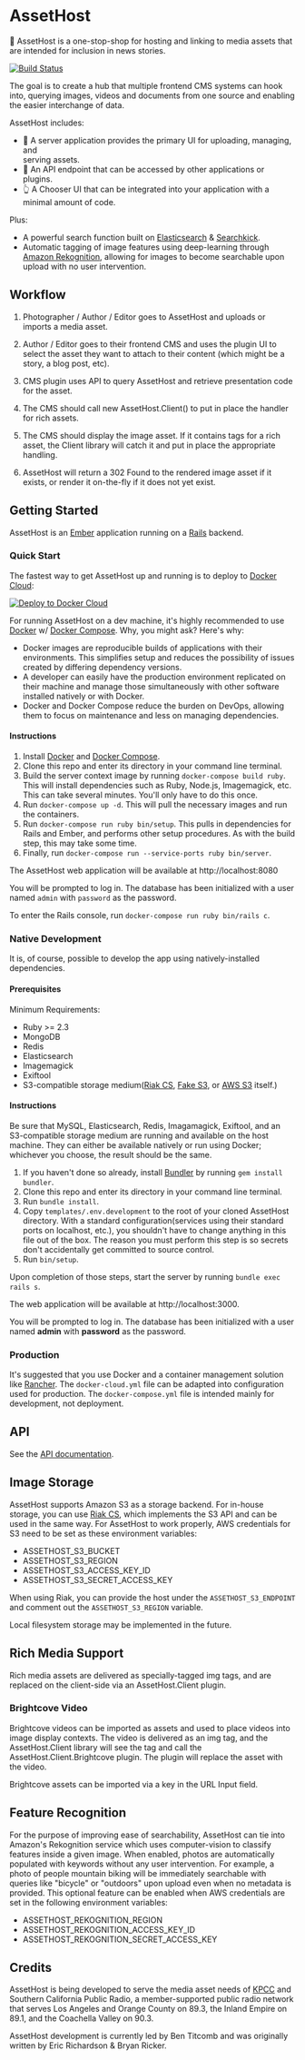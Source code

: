 AssetHost
=========

📸 AssetHost is a one-stop-shop for hosting and linking to media assets that are intended for inclusion in news stories.

[![Build Status](https://travis-ci.org/SCPR/AssetHost.png)](https://travis-ci.org/SCPR/AssetHost)

The goal is to create a hub that multiple frontend CMS systems can hook into, querying images, videos and documents from one source and enabling the easier interchange of data.

AssetHost includes:

- 💽 A server application provides the primary UI for uploading, managing, and  
serving assets.
- 🔌 An API endpoint that can be accessed by other applications or plugins.
- 👆 A Chooser UI that can be integrated into your application with a minimal amount of code.

Plus:

- A powerful search function built on [Elasticsearch](https://www.elastic.co/products/elasticsearch) & [Searchkick](https://github.com/ankane/searchkick).
- Automatic tagging of image features using deep-learning through [Amazon Rekognition](https://aws.amazon.com/rekognition/), allowing for images to become searchable upon upload with no user intervention.


## Workflow

1. Photographer / Author / Editor goes to AssetHost and uploads or imports a media asset.

2. Author / Editor goes to their frontend CMS and uses the plugin UI to select the asset they want to attach to their content (which might be a story, a blog post, etc).

3. CMS plugin uses API to query AssetHost and retrieve presentation code for the asset.  

4. The CMS should call new AssetHost.Client() to put in place the handler for rich assets.

4. The CMS should display the image asset.  If it contains tags for a rich asset, the Client library will catch it and put in place the appropriate handling.

5. AssetHost will return a 302 Found to the rendered image asset if it exists, or render it on-the-fly if it does not yet exist.


## Getting Started

AssetHost is an [Ember](https://emberjs.com/) application running on a [Rails](https://rubyonrails.org/) backend.

### Quick Start

The fastest way to get AssetHost up and running is to deploy to [Docker Cloud](https://cloud.docker.com):

[![Deploy to Docker Cloud](https://files.cloud.docker.com/images/deploy-to-dockercloud.svg)](https://cloud.docker.com/stack/deploy/?repo=https%3A%2F%2Fgithub.com%2Fscpr%2Fassethost)

For running AssetHost on a dev machine, it's highly recommended to use [Docker](https://www.docker.com/) w/ [Docker Compose](https://docs.docker.com/compose/).  Why, you might ask?  Here's why:

- Docker images are reproducible builds of applications with their environments.  This simplifies setup and reduces the possibility of issues created by differing dependency versions.
- A developer can easily have the production environment replicated on their machine and manage those simultaneously with other software installed natively or with Docker.
- Docker and Docker Compose reduce the burden on DevOps, allowing them to focus on maintenance and less on managing dependencies. 

#### Instructions

1. Install [Docker](https://www.docker.com/) and [Docker Compose](https://docs.docker.com/compose/).
2. Clone this repo and enter its directory in your command line terminal.
3. Build the server context image by running `docker-compose build ruby`.  This will install dependencies such as Ruby, Node.js, Imagemagick, etc.  This can take several minutes.  You'll only have to do this once.
3. Run `docker-compose up -d`.  This will pull the necessary images and run the containers.
4. Run `docker-compose run ruby bin/setup`.  This pulls in dependencies for Rails and Ember, and performs other setup procedures.  As with the build step, this may take some time.
5. Finally, run `docker-compose run --service-ports ruby bin/server`.

The AssetHost web application will be available at http://localhost:8080

You will be prompted to log in.  The database has been initialized with a user named `admin` with `password` as the password.

To enter the Rails console, run `docker-compose run ruby bin/rails c`.

### Native Development

It is, of course, possible to develop the app using natively-installed dependencies.

#### Prerequisites

Minimum Requirements:

- Ruby >= 2.3
- MongoDB
- Redis
- Elasticsearch
- Imagemagick
- Exiftool
- S3-compatible storage medium([Riak CS](https://github.com/basho/riak_cs), [Fake S3](https://github.com/jubos/fake-s3), or [AWS S3](https://aws.amazon.com/s3/) itself.)

#### Instructions

Be sure that MySQL, Elasticsearch, Redis, Imagamagick, Exiftool, and an S3-compatible storage medium are running and available on the host machine.  They can either be available natively or run using Docker; whichever you choose, the result should be the same.

1. If you haven't done so already, install [Bundler](https://bundler.io/) by running `gem install bundler`.
2. Clone this repo and enter its directory in your command line terminal.
3. Run `bundle install`.
4. Copy `templates/.env.development` to the root of your cloned AssetHost directory.  With a standard configuration(services using their standard ports on localhost, etc.), you shouldn't have to change anything in this file out of the box.  The reason you must perform this step is so secrets don't accidentally get committed to source control.
5. Run `bin/setup`.

Upon completion of those steps, start the server by running `bundle exec rails s`.

The web application will be available at http://localhost:3000.

You will be prompted to log in.  The database has been initialized with a user named **admin** with **password** as the password.


### Production

It's suggested that you use Docker and a container management solution like [Rancher](https://rancher.com/).  The `docker-cloud.yml` file can be adapted into configuration used for production.  The `docker-compose.yml` file is intended mainly for development, not deployment.


## API

See the [API documentation](https://github.com/SCPR/AssetHost/blob/master/API.md).


## Image Storage

AssetHost supports Amazon S3 as a storage backend.  For in-house storage, you can use [Riak CS](https://github.com/basho/riak_cs), which implements the S3 API and can be used in the same way.  For AssetHost to work properly, AWS credentials for S3 need to be set as these environment variables:

- ASSETHOST_S3_BUCKET
- ASSETHOST_S3_REGION
- ASSETHOST_S3_ACCESS_KEY_ID
- ASSETHOST_S3_SECRET_ACCESS_KEY

When using Riak, you can provide the host under the `ASSETHOST_S3_ENDPOINT` and comment out the `ASSETHOST_S3_REGION` variable.

Local filesystem storage may be implemented in the future.


## Rich Media Support

Rich media assets are delivered as specially-tagged img tags, and are replaced on the client-side via an AssetHost.Client plugin.


### Brightcove Video

Brightcove videos can be imported as assets and used to place videos into image display contexts. The video is delivered as an img tag, and the AssetHost.Client library will see the tag and call the AssetHost.Client.Brightcove plugin. The plugin will replace the asset with the video.

Brightcove assets can be imported via a key in the URL Input field.


## Feature Recognition

For the purpose of improving ease of searchability, AssetHost can tie into Amazon's Rekognition service which uses computer-vision to classify features inside a given image.  When enabled, photos are automatically populated with keywords without any user intervention.  For example, a photo of people mountain biking will be immediately searchable with queries like "bicycle" or "outdoors" upon upload even when no metadata is provided.  This optional feature can be enabled when AWS credentials are set in the following environment variables:

- ASSETHOST_REKOGNITION_REGION
- ASSETHOST_REKOGNITION_ACCESS_KEY_ID
- ASSETHOST_REKOGNITION_SECRET_ACCESS_KEY


## Credits

AssetHost is being developed to serve the media asset needs of [KPCC](https://scpr.org) and Southern California Public Radio, a member-supported public radio network that serves Los Angeles and Orange County on 89.3, the Inland Empire on 89.1, and the Coachella Valley on 90.3.

AssetHost development is currently led by Ben Titcomb and was originally written by Eric Richardson & Bryan Ricker.

